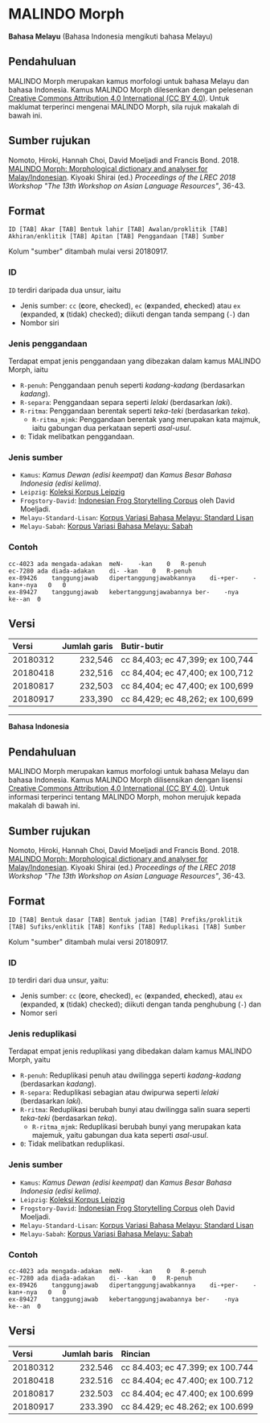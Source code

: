 # MALINDO Morph

**Bahasa Melayu** (Bahasa Indonesia mengikuti bahasa Melayu)

## Pendahuluan
MALINDO Morph merupakan kamus morfologi untuk bahasa Melayu dan bahasa Indonesia.  Kamus MALINDO Morph dilesenkan dengan pelesenan [Creative Commons Attribution 4.0 International (CC BY 4.0)](https://creativecommons.org/licenses/by-nc-nd/4.0/deed.ms).  Untuk maklumat terperinci mengenai MALINDO Morph, sila rujuk makalah di bawah ini.

## Sumber rujukan
Nomoto, Hiroki, Hannah Choi, David Moeljadi and Francis Bond. 2018. [MALINDO Morph: Morphological dictionary and analyser for Malay/Indonesian](http://lrec-conf.org/workshops/lrec2018/W29/pdf/8_W29.pdf). Kiyoaki Shirai (ed.) _Proceedings of the LREC 2018 Workshop "The 13th Workshop on Asian Language Resources"_, 36-43.

## Format
`ID [TAB] Akar [TAB] Bentuk lahir [TAB] Awalan/proklitik [TAB] Akhiran/enklitik [TAB] Apitan [TAB] Penggandaan [TAB] Sumber`

Kolum "sumber" ditambah mulai versi 20180917.

### ID
`ID` terdiri daripada dua unsur, iaitu

- Jenis sumber: `cc` (**c**ore, **c**hecked), `ec` (**e**xpanded, **c**hecked) atau `ex` (**e**xpanded, **x** (tidak) checked); diikuti dengan tanda sempang (`-`) dan
- Nombor siri

### Jenis penggandaan
Terdapat empat jenis penggandaan yang dibezakan dalam kamus MALINDO Morph, iaitu

- `R-penuh`: Penggandaan penuh seperti _kadang-kadang_ (berdasarkan _kadang_).
- `R-separa`: Penggandaan separa seperti _lelaki_ (berdasarkan _laki_).
- `R-ritma`: Penggandaan berentak seperti _teka-teki_ (berdasarkan _teka_).
  - `R-ritma_mjmk`: Penggandaan berentak yang merupakan kata majmuk, iaitu gabungan dua perkataan seperti _asal-usul_.
- `0`: Tidak melibatkan penggandaan.

### Jenis sumber

- `Kamus`: _Kamus Dewan (edisi keempat)_ dan _Kamus Besar Bahasa Indonesia (edisi kelima)_.
- `Leipzig`: [Koleksi Korpus Leipzig](http://wortschatz.uni-leipzig.de/en/download)
- `Frogstory-David`: [Indonesian Frog Storytelling Corpus](https://github.com/davidmoeljadi/corpus-frog-storytelling) oleh David Moeljadi.
- `Melayu-Standard-Lisan`: [Korpus Variasi Bahasa Melayu: Standard Lisan](https://github.com/matbahasa/Melayu_Standard_Lisan)
- `Melayu-Sabah`: [Korpus Variasi Bahasa Melayu: Sabah](https://github.com/matbahasa/Melayu_Sabah)

### Contoh
    cc-4023	ada	mengada-adakan	meN-	-kan	0	R-penuh
    ec-7280	ada	diada-adakan	di-	-kan	0	R-penuh
    ex-89426	tanggungjawab	dipertanggungjawabkannya	di-+per-	-kan+-nya	0	0
    ex-89427	tanggungjawab	kebertanggungjawabannya	ber-	-nya	ke--an	0

## Versi
|Versi|Jumlah garis|Butir-butir|
|:---|---:|:---|
|20180312|232,546|cc 84,403; ec 47,399; ex 100,744|
|20180418|232,516|cc 84,404; ec 47,400; ex 100,712|
|20180817|232,503|cc 84,404; ec 47,400; ex 100,699|
|20180917|233,390|cc 84,429; ec 48,262; ex 100,699|

---
**Bahasa Indonesia**

## Pendahuluan
MALINDO Morph merupakan kamus morfologi untuk bahasa Melayu dan bahasa Indonesia. Kamus MALINDO Morph dilisensikan dengan lisensi [Creative Commons Attribution 4.0 International (CC BY 4.0)](https://creativecommons.org/licenses/by-nc-nd/4.0/deed.id). Untuk informasi terperinci tentang MALINDO Morph, mohon merujuk kepada makalah di bawah ini.

## Sumber rujukan
Nomoto, Hiroki, Hannah Choi, David Moeljadi and Francis Bond. 2018. [MALINDO Morph: Morphological dictionary and analyser for Malay/Indonesian](http://lrec-conf.org/workshops/lrec2018/W29/pdf/8_W29.pdf). Kiyoaki Shirai (ed.) _Proceedings of the LREC 2018 Workshop "The 13th Workshop on Asian Language Resources"_, 36-43.

## Format
`ID [TAB] Bentuk dasar [TAB] Bentuk jadian [TAB] Prefiks/proklitik [TAB] Sufiks/enklitik [TAB] Konfiks [TAB] Reduplikasi [TAB] Sumber`

Kolum "sumber" ditambah mulai versi 20180917.

### ID
`ID` terdiri dari dua unsur, yaitu:

- Jenis sumber: `cc` (**c**ore, **c**hecked), `ec` (**e**xpanded, **c**hecked), atau `ex` (**e**xpanded, **x** (tidak) checked); diikuti dengan tanda penghubung (`-`) dan
- Nomor seri

### Jenis reduplikasi
Terdapat empat jenis reduplikasi yang dibedakan dalam kamus MALINDO Morph, yaitu

- `R-penuh`: Reduplikasi penuh atau dwilingga seperti _kadang-kadang_ (berdasarkan _kadang_).
- `R-separa`: Reduplikasi sebagian atau dwipurwa seperti _lelaki_ (berdasarkan _laki_).
- `R-ritma`: Reduplikasi berubah bunyi atau dwilingga salin suara seperti _teka-teki_ (berdasarkan _teka_).
  - `R-ritma_mjmk`: Reduplikasi berubah bunyi yang merupakan kata majemuk, yaitu gabungan dua kata seperti _asal-usul_.
- `0`: Tidak melibatkan reduplikasi.

### Jenis sumber

- `Kamus`: _Kamus Dewan (edisi keempat)_ dan _Kamus Besar Bahasa Indonesia (edisi kelima)_.
- `Leipzig`: [Koleksi Korpus Leipzig](http://wortschatz.uni-leipzig.de/en/download)
- `Frogstory-David`: [Indonesian Frog Storytelling Corpus](https://github.com/davidmoeljadi/corpus-frog-storytelling) oleh David Moeljadi.
- `Melayu-Standard-Lisan`: [Korpus Variasi Bahasa Melayu: Standard Lisan](https://github.com/matbahasa/Melayu_Standard_Lisan)
- `Melayu-Sabah`: [Korpus Variasi Bahasa Melayu: Sabah](https://github.com/matbahasa/Melayu_Sabah)

### Contoh
    cc-4023	ada	mengada-adakan	meN-	-kan	0	R-penuh
    ec-7280	ada	diada-adakan	di-	-kan	0	R-penuh
    ex-89426	tanggungjawab	dipertanggungjawabkannya	di-+per-	-kan+-nya	0	0
    ex-89427	tanggungjawab	kebertanggungjawabannya	ber-	-nya	ke--an	0

## Versi
|Versi|Jumlah baris|Rincian|
|:---|---:|:---|
|20180312|232.546|cc 84.403; ec 47.399; ex 100.744|
|20180418|232.516|cc 84.404; ec 47.400; ex 100.712|
|20180817|232.503|cc 84.404; ec 47.400; ex 100.699|
|20180917|233.390|cc 84.429; ec 48.262; ex 100.699|

